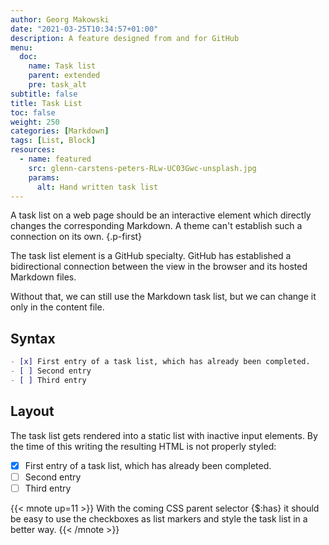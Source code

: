 ```yaml
---
author: Georg Makowski
date: "2021-03-25T10:34:57+01:00"
description: A feature designed from and for GitHub
menu:
  doc:
    name: Task list
    parent: extended
    pre: task_alt
subtitle: false
title: Task List
toc: false
weight: 250
categories: [Markdown]
tags: [List, Block]
resources:
  - name: featured
    src: glenn-carstens-peters-RLw-UC03Gwc-unsplash.jpg
    params:
      alt: Hand written task list
---
```


A task list on a web page should be an interactive element which directly changes the corresponding Markdown. A theme can't establish such a connection on its own.
{.p-first} <!--more-->

The task list element is a GitHub specialty. GitHub has established a bidirectional connection between the view in the browser and its hosted Markdown files.

Without that, we can still use the Markdown task list, but we can change it only in the content file.

## Syntax

```md
- [x] First entry of a task list, which has already been completed.
- [ ] Second entry
- [ ] Third entry
```

## Layout
The task list gets rendered into a static list with inactive input elements. By the time of this writing the resulting HTML is not properly styled:

- [x] First entry of a task list, which has already been completed.
- [ ]  Second entry
- [ ]  Third entry

{{< mnote up=11 >}}
With the coming CSS parent selector {$:has} it should be easy to use the checkboxes as list markers and style the task list in a better way.
{{< /mnote >}}
